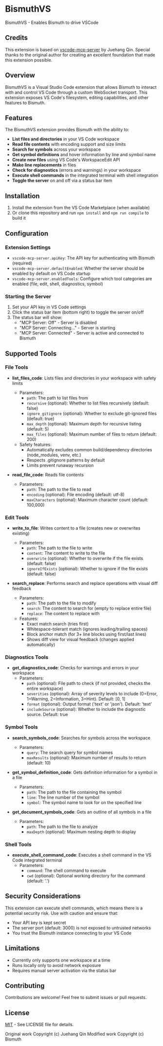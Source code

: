 # BismuthVS

BismuthVS - Enables Bismuth to drive VSCode

## Credits

This extension is based on [vscode-mcp-server](https://github.com/juehang/vscode-mcp-server) by Juehang Qin. Special thanks to the original author for creating an excellent foundation that made this extension possible.

## Overview

BismuthVS is a Visual Studio Code extension that allows Bismuth to interact with and control VS Code through a custom WebSocket transport. This extension exposes VS Code's filesystem, editing capabilities, and other features to Bismuth.

## Features

The BismuthVS extension provides Bismuth with the ability to:

- **List files and directories** in your VS Code workspace
- **Read file contents** with encoding support and size limits
- **Search for symbols** across your workspace
- **Get symbol definitions** and hover information by line and symbol name
- **Create new files** using VS Code's WorkspaceEdit API
- **Make line replacements** in files
- **Check for diagnostics** (errors and warnings) in your workspace
- **Execute shell commands** in the integrated terminal with shell integration
- **Toggle the server** on and off via a status bar item

## Installation

1. Install the extension from the VS Code Marketplace (when available)
2. Or clone this repository and run `npm install` and `npm run compile` to build it

## Configuration

### Extension Settings

* `vscode-mcp-server.apiKey`: The API key for authenticating with Bismuth (required)
* `vscode-mcp-server.defaultEnabled`: Whether the server should be enabled by default on VS Code startup
* `vscode-mcp-server.enabledTools`: Configure which tool categories are enabled (file, edit, shell, diagnostics, symbol)

### Starting the Server

1. Set your API key in VS Code settings
2. Click the status bar item (bottom right) to toggle the server on/off
3. The status bar will show:
   - "MCP Server: Off" - Server is disabled
   - "MCP Server: Connecting..." - Server is starting
   - "MCP Server: Connected" - Server is active and connected to Bismuth

## Supported Tools

### File Tools
- **list_files_code**: Lists files and directories in your workspace with safety limits
  - Parameters:
    - `path`: The path to list files from
    - `recursive` (optional): Whether to list files recursively (default: false)
    - `ignore_gitignore` (optional): Whether to exclude git-ignored files (default: true)
    - `max_depth` (optional): Maximum depth for recursive listing (default: 5)
    - `max_files` (optional): Maximum number of files to return (default: 200)
  - Safety features:
    - Automatically excludes common build/dependency directories (node_modules, venv, etc.)
    - Respects .gitignore patterns by default
    - Limits prevent runaway recursion

- **read_file_code**: Reads file contents
  - Parameters:
    - `path`: The path to the file to read
    - `encoding` (optional): File encoding (default: utf-8)
    - `maxCharacters` (optional): Maximum character count (default: 100,000)

### Edit Tools
- **write_to_file**: Writes content to a file (creates new or overwrites existing)
  - Parameters:
    - `path`: The path to the file to write
    - `content`: The content to write to the file
    - `overwrite` (optional): Whether to overwrite if the file exists (default: false)
    - `ignoreIfExists` (optional): Whether to ignore if the file exists (default: false)

- **search_replace**: Performs search and replace operations with visual diff feedback
  - Parameters:
    - `path`: The path to the file to modify
    - `search`: The content to search for (empty to replace entire file)
    - `replace`: The content to replace with
  - Features:
    - Exact match search (tries first)
    - Whitespace-tolerant match (ignores leading/trailing spaces)
    - Block anchor match (for 3+ line blocks using first/last lines)
    - Shows diff view for visual feedback (changes applied automatically)

### Diagnostics Tools
- **get_diagnostics_code**: Checks for warnings and errors in your workspace
  - Parameters:
    - `path` (optional): File path to check (if not provided, checks the entire workspace)
    - `severities` (optional): Array of severity levels to include (0=Error, 1=Warning, 2=Information, 3=Hint). Default: [0, 1]
    - `format` (optional): Output format ('text' or 'json'). Default: 'text'
    - `includeSource` (optional): Whether to include the diagnostic source. Default: true

### Symbol Tools
- **search_symbols_code**: Searches for symbols across the workspace
  - Parameters:
    - `query`: The search query for symbol names
    - `maxResults` (optional): Maximum number of results to return (default: 10)

- **get_symbol_definition_code**: Gets definition information for a symbol in a file
  - Parameters:
    - `path`: The path to the file containing the symbol
    - `line`: The line number of the symbol
    - `symbol`: The symbol name to look for on the specified line

- **get_document_symbols_code**: Gets an outline of all symbols in a file
  - Parameters:
    - `path`: The path to the file to analyze
    - `maxDepth` (optional): Maximum nesting depth to display

### Shell Tools
- **execute_shell_command_code**: Executes a shell command in the VS Code integrated terminal
  - Parameters:
    - `command`: The shell command to execute
    - `cwd` (optional): Optional working directory for the command (default: '.')

## Security Considerations

This extension can execute shell commands, which means there is a potential security risk. Use with caution and ensure that:
- Your API key is kept secret
- The server port (default: 3000) is not exposed to untrusted networks
- You trust the Bismuth instance connecting to your VS Code

## Limitations

- Currently only supports one workspace at a time
- Runs locally only to avoid network exposure
- Requires manual server activation via the status bar

## Contributing

Contributions are welcome! Feel free to submit issues or pull requests.

## License

[MIT](LICENSE) - See LICENSE file for details.

Original work Copyright (c) Juehang Qin
Modified work Copyright (c) Bismuth
